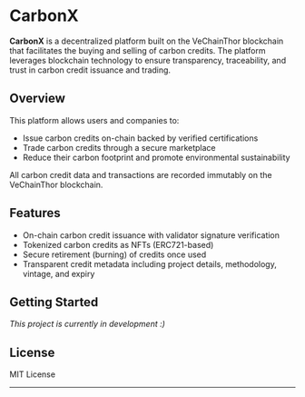 # CarbonX

**CarbonX** is a decentralized platform built on the VeChainThor blockchain that facilitates the buying and selling of carbon credits. The platform leverages blockchain technology to ensure transparency, traceability, and trust in carbon credit issuance and trading.

## Overview

This platform allows users and companies to:

- Issue carbon credits on-chain backed by verified certifications
- Trade carbon credits through a secure marketplace
- Reduce their carbon footprint and promote environmental sustainability

All carbon credit data and transactions are recorded immutably on the VeChainThor blockchain.

## Features

- On-chain carbon credit issuance with validator signature verification
- Tokenized carbon credits as NFTs (ERC721-based)
- Secure retirement (burning) of credits once used
- Transparent credit metadata including project details, methodology, vintage, and expiry

## Getting Started

*This project is currently in development :)*

## License

MIT License

---

